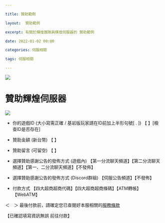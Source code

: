 ```yaml
---

title: 贊助範例

layout:  贊助範例

excerpt: 有關於輝煌團隊與輝煌伺服器的 贊助範例

date: 2022-01-02 00:00

categories: 伺服相關

tags: 伺服相關

---
```



![](https://media.discordapp.net/attachments/596718421966716928/971190210928992267/AddText_05-04-06.36.35.png)

# 贊助輝煌伺服器

![](https://cdn.discordapp.com/attachments/596718421966716928/995552584297353306/AddText_07-10-12.50.04.jpg)

- 你的遊戲ID (大小寫需正確 / 基岩版玩家請在ID前加上半形句號[ . ])
【           】[檢查ID是否存在]

- 贊助金額 (新台幣)
【           】

- 贊助留言 (可留空)
【           】

- 選擇贊助感謝公告的發佈方式 (遊戲內)
【第一分流聊天頻道】【第二分流聊天頻道】【第一、二分流聊天頻道】【不發佈】

- 選擇贊助感謝公告的發佈方式 (Discord群組)
【伺服公告頻道】【不發佈】

- 付款方式 
【四大超商超商代碼】【四大超商超商條碼】【ATM轉帳】【WebATM】

＜　＞ 最後付款前，請確定您已查閱好本服相關的<a href="https://www.brilliantw.net/服務條款">服務條款</a>

【已確認填寫資訊無誤 前往付款】
